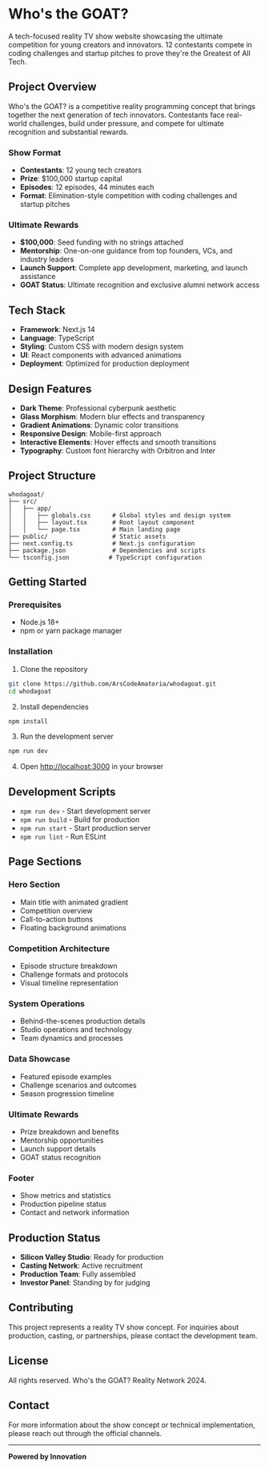 # Who's the GOAT?

A tech-focused reality TV show website showcasing the ultimate competition for young creators and innovators. 12 contestants compete in coding challenges and startup pitches to prove they're the Greatest of All Tech.

## Project Overview

Who's the GOAT? is a competitive reality programming concept that brings together the next generation of tech innovators. Contestants face real-world challenges, build under pressure, and compete for ultimate recognition and substantial rewards.

### Show Format
- **Contestants**: 12 young tech creators
- **Prize**: $100,000 startup capital
- **Episodes**: 12 episodes, 44 minutes each
- **Format**: Elimination-style competition with coding challenges and startup pitches

### Ultimate Rewards
- **$100,000**: Seed funding with no strings attached
- **Mentorship**: One-on-one guidance from top founders, VCs, and industry leaders
- **Launch Support**: Complete app development, marketing, and launch assistance
- **GOAT Status**: Ultimate recognition and exclusive alumni network access

## Tech Stack

- **Framework**: Next.js 14
- **Language**: TypeScript
- **Styling**: Custom CSS with modern design system
- **UI**: React components with advanced animations
- **Deployment**: Optimized for production deployment

## Design Features

- **Dark Theme**: Professional cyberpunk aesthetic
- **Glass Morphism**: Modern blur effects and transparency
- **Gradient Animations**: Dynamic color transitions
- **Responsive Design**: Mobile-first approach
- **Interactive Elements**: Hover effects and smooth transitions
- **Typography**: Custom font hierarchy with Orbitron and Inter

## Project Structure

```
whodagoat/
├── src/
│   ├── app/
│   │   ├── globals.css      # Global styles and design system
│   │   ├── layout.tsx       # Root layout component
│   │   └── page.tsx         # Main landing page
├── public/                  # Static assets
├── next.config.ts           # Next.js configuration
├── package.json             # Dependencies and scripts
└── tsconfig.json           # TypeScript configuration
```

## Getting Started

### Prerequisites
- Node.js 18+ 
- npm or yarn package manager

### Installation

1. Clone the repository
```bash
git clone https://github.com/ArsCodeAmatoria/whodagoat.git
cd whodagoat
```

2. Install dependencies
```bash
npm install
```

3. Run the development server
```bash
npm run dev
```

4. Open [http://localhost:3000](http://localhost:3000) in your browser

## Development Scripts

- `npm run dev` - Start development server
- `npm run build` - Build for production
- `npm run start` - Start production server
- `npm run lint` - Run ESLint

## Page Sections

### Hero Section
- Main title with animated gradient
- Competition overview
- Call-to-action buttons
- Floating background animations

### Competition Architecture
- Episode structure breakdown
- Challenge formats and protocols
- Visual timeline representation

### System Operations
- Behind-the-scenes production details
- Studio operations and technology
- Team dynamics and processes

### Data Showcase
- Featured episode examples
- Challenge scenarios and outcomes
- Season progression timeline

### Ultimate Rewards
- Prize breakdown and benefits
- Mentorship opportunities
- Launch support details
- GOAT status recognition

### Footer
- Show metrics and statistics
- Production pipeline status
- Contact and network information

## Production Status

- **Silicon Valley Studio**: Ready for production
- **Casting Network**: Active recruitment
- **Production Team**: Fully assembled
- **Investor Panel**: Standing by for judging

## Contributing

This project represents a reality TV show concept. For inquiries about production, casting, or partnerships, please contact the development team.

## License

All rights reserved. Who's the GOAT? Reality Network 2024.

## Contact

For more information about the show concept or technical implementation, please reach out through the official channels.

---

**Powered by Innovation** 